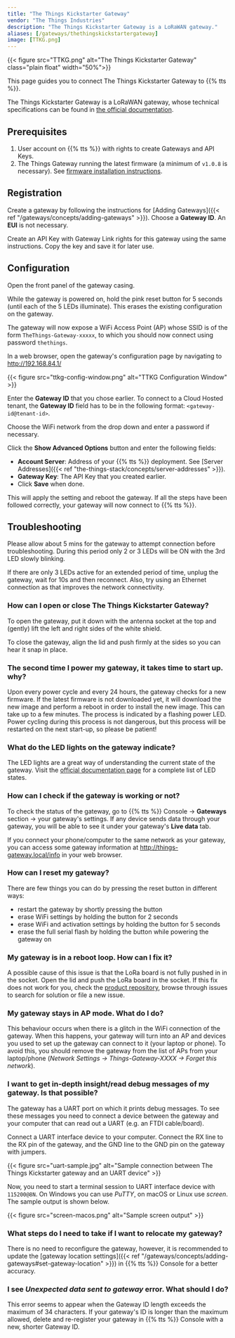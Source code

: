 ```yaml
---
title: "The Things Kickstarter Gateway"
vendor: "The Things Industries"
description: "The Things Kickstarter Gateway is a LoRaWAN gateway."
aliases: [/gateways/thethingskickstartergateway]
image: [TTKG.png]
---
```


{{< figure src="TTKG.png" alt="The Things Kickstarter Gateway" class="plain float" width="50%">}}

This page guides you to connect The Things Kickstarter Gateway to {{% tts %}}.

<!--more-->

The Things Kickstarter Gateway is a LoRaWAN gateway, whose technical specifications can be found in [the official documentation](https://www.thethingsnetwork.org/docs/gateways/gateway/).

## Prerequisites

1. User account on {{% tts %}} with rights to create Gateways and API Keys.
2. The Things Gateway running the latest firmware (a minimum of `v1.0.8` is necessary). See [firmware installation instructions](https://github.com/TheThingsProducts/gateway/tree/develop/firmware/).

## Registration

Create a gateway by following the instructions for [Adding Gateways]({{< ref "/gateways/concepts/adding-gateways" >}}). Choose a **Gateway ID**. An **EUI** is not necessary.

Create an API Key with Gateway Link rights for this gateway using the same instructions. Copy the key and save it for later use.

## Configuration

Open the front panel of the gateway casing.

While the gateway is powered on, hold the pink reset button for 5 seconds (until each of the 5 LEDs illuminate). This erases the existing configuration on the gateway.

The gateway will now expose a WiFi Access Point (AP) whose SSID is of the form `TheThings-Gateway-xxxxx`, to which you should now connect using password `thethings`.

In a web browser, open the gateway's configuration page by navigating to http://192.168.84.1/

{{< figure src="ttkg-config-window.png" alt="TTKG Configuration Window" >}}

Enter the **Gateway ID** that you chose earlier. To connect to a Cloud Hosted tenant, the **Gateway ID** field has to be in the following format: `<gateway-id@tenant-id>`.

Choose the WiFi network from the drop down and enter a password if necessary.

Click the **Show Advanced Options** button and enter the following fields:

- **Account Server**: Address of your {{% tts %}} deployment. See [Server Addresses]({{< ref "the-things-stack/concepts/server-addresses" >}}).
- **Gateway Key**: The API Key that you created earlier.
- Click **Save** when done.

This will apply the setting and reboot the gateway. If all the steps have been followed correctly, your gateway will now connect to {{% tts %}}.

## Troubleshooting

Please allow about 5 mins for the gateway to attempt connection before troubleshooting. During this period only 2 or 3 LEDs will be ON with the 3rd LED slowly blinking.

If there are only 3 LEDs active for an extended period of time, unplug the gateway, wait for 10s and then reconnect. Also, try using an Ethernet connection as that improves the network connectivity.

### How can I open or close The Things Kickstarter Gateway?

To open the gateway, put it down with the antenna socket at the top and (gently) lift the left and right sides of the white shield.

To close the gateway, align the lid and push firmly at the sides so you can hear it snap in place.

### The second time I power my gateway, it takes time to start up. why?

Upon every power cycle and every 24 hours, the gateway checks for a new firmware. If the latest firmware is not downloaded yet, it will download the new image and perform a reboot in order to install the new image. This can take up to a few minutes. The process is indicated by a flashing power LED. Power cycling during this process is not dangerous, but this process will be restarted on the next start-up, so please be patient!

### What do the LED lights on the gateway indicate?

The LED lights are a great way of understanding the current state of the gateway. Visit the [official documentation page](https://www.thethingsnetwork.org/docs/gateways/gateway/ledstatus/) for a complete list of LED states.

### How can I check if the gateway is working or not?

To check the status of the gateway, go to {{% tts %}} Console &#8594; **Gateways** section &#8594; your gateway's settings. If any device sends data through your gateway, you will be able to see it under your gateway's **Live data** tab.

If you connect your phone/computer to the same network as your gateway, you can access some gateway information at http://things-gateway.local/info in your web browser.

### How can I reset my gateway?

There are few things you can do by pressing the reset button in different ways:

- restart the gateway by shortly pressing the button
- erase WiFi settings by holding the button for 2 seconds
- erase WiFi and activation settings by holding the button for 5 seconds
- erase the full serial flash by holding the button while powering the gateway on

### My gateway is in a reboot loop. How can I fix it?

A possible cause of this issue is that the LoRa board is not fully pushed in in the socket. Open the lid and push the LoRa board in the socket. If this fix does not work for you, check the [product repository](https://github.com/TheThingsProducts/gateway/issues), browse through issues to search for solution or file a new issue.

### My gateway stays in AP mode. What do I do?

This behaviour occurs when there is a glitch in the WiFi connection of the gateway. When this happens, your gateway will turn into an AP and devices you used to set up the gateway can connect to it (your laptop or phone). To avoid this, you should remove the gateway from the list of APs from your laptop/phone (*Network Settings &#8594; Things-Gateway-XXXX &#8594; Forget this network*).

### I want to get in-depth insight/read debug messages of my gateway. Is that possible?

The gateway has a UART port on which it prints debug messages. To see these messages you need to connect a device between the gateway and your computer that can read out a UART (e.g. an FTDI cable/board).

Connect a UART interface device to your computer. Connect the RX line to the RX pin of the gateway, and the GND line to the GND pin on the gateway with jumpers.

{{< figure src="uart-sample.jpg" alt="Sample connection between The Things Kickstarter gateway and an UART device" >}}

Now, you need to start a terminal session to UART interface device with `115200@8N`. On Windows you can use *PuTTY*, on macOS or Linux use *screen*. The sample output is shown below.

{{< figure src="screen-macos.png" alt="Sample screen output" >}}

### What steps do I need to take if I want to relocate my gateway?

There is no need to reconfigure the gateway, however, it is recommended to update the [gateway location settings]({{< ref "/gateways/concepts/adding-gateways#set-gateway-location" >}}) in {{% tts %}} Console for a better accuracy.

### I see *Unexpected data sent to gateway* error. What should I do?

This error seems to appear when the Gateway ID length exceeds the maximum of 34 characters. If your gateway's ID is longer than the maximum allowed, delete and re-register your gateway in {{% tts %}} Console with a new, shorter Gateway ID.
